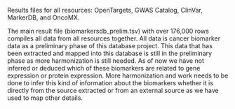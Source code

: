 Results files for all resources: OpenTargets, GWAS Catalog, ClinVar, MarkerDB, and OncoMX.

The main result file (biomarkersdb_prelim.tsv) with over 176,000 rows compiles all data from all resources together. All data is cancer biomarker data as a preliminary phase of this database project. This data that has been extracted and mapped into this database is still in the preliminary phase as more harmonization is still needed. As of now we have not inferred or deduced which of these biomarkers are related to gene expression or protein expression. More harmonization and work needs to be done to infer this kind of information about the biomarkers whether it is directly from the source extracted or from an external source as we have used to map other details. 
